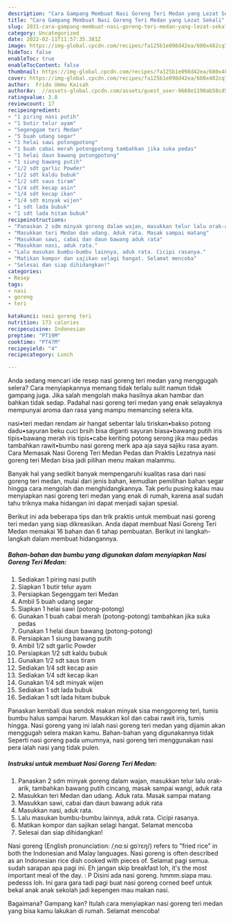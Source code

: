 ```yaml
---
description: "Cara Gampang Membuat Nasi Goreng Teri Medan yang Lezat Sekali"
title: "Cara Gampang Membuat Nasi Goreng Teri Medan yang Lezat Sekali"
slug: 2031-cara-gampang-membuat-nasi-goreng-teri-medan-yang-lezat-sekali
category: Uncategorized
date: 2022-02-11T11:57:35.381Z
image: https://img-global.cpcdn.com/recipes/fa125b1e098d42ea/680x482cq70/nasi-goreng-teri-medan-foto-resep-utama.jpg
hideToc: false
enableToc: true
enableTocContent: false
thumbnail: https://img-global.cpcdn.com/recipes/fa125b1e098d42ea/680x482cq70/nasi-goreng-teri-medan-foto-resep-utama.jpg
cover: https://img-global.cpcdn.com/recipes/fa125b1e098d42ea/680x482cq70/nasi-goreng-teri-medan-foto-resep-utama.jpg
author:  Frida Ummu Kaisah
authorAv:  //assets-global.cpcdn.com/assets/guest_user-9668e1190ab58cd58d666d5934e79c79da2e02f4421a6ed9abc4b163da97d6e7.png
ratingvalue: 3.8
reviewcount: 17
recipeingredient:
- "1 piring nasi putih"
- "1 butir telur ayam"
- "Segenggam teri Medan"
- "5 buah udang segar"
- "1 helai sawi potongpotong"
- "1 buah cabai merah potongpotong tambahkan jika suka pedas"
- "1 helai daun bawang potongpotong"
- "1 siung bawang putih"
- "1/2 sdt garlic Powder"
- "1/2 sdt kaldu bubuk"
- "1/2 sdt saus tiram"
- "1/4 sdt kecap asin"
- "1/4 sdt kecap ikan"
- "1/4 sdt minyak wijen"
- "1 sdt lada bubuk"
- "1 sdt lada hitam bubuk"
recipeinstructions:
- "Panaskan 2 sdm minyak goreng dalam wajan, masukkan telur lalu orak-arik, tambahkan bawang putih cincang, masak sampai wangi, aduk rata"
- "Masukkan teri Medan dan udang. Aduk rata. Masak sampai matang"
- "Masukkan sawi, cabai dan daun bawang aduk rata"
- "Masukkan nasi, aduk rata."
- "Lalu masukan bumbu-bumbu lainnya, aduk rata. Cicipi rasanya."
- "Matikan kompor dan sajikan selagi hangat. Selamat mencoba"
- "Selesai dan siap dihidangkan!"
categories:
- Resep
tags:
- nasi
- goreng
- teri

katakunci: nasi goreng teri 
nutrition: 173 calories
recipecuisine: Indonesian
preptime: "PT19M"
cooktime: "PT47M"
recipeyield: "4"
recipecategory: Lunch

---
```



Anda sedang mencari ide resep nasi goreng teri medan yang menggugah selera? Cara menyiapkannya memang tidak terlalu sulit namun tidak gampang juga. Jika salah mengolah maka hasilnya akan hambar dan bahkan tidak sedap. Padahal nasi goreng teri medan yang enak selayaknya mempunyai aroma dan rasa yang mampu memancing selera kita.


nasi•teri medan rendam air hangat sebentar lalu tiriskan•bakso potong dadu•sayuran beku cuci brsih bisa diganti sayuran biasa•bawang putih iris tipis•bawang merah iris tipis•cabe keriting potong serong jika mau pedas tambahkan rawit•bumbu nasi goreng merk apa aja saya sajiku rasa ayam. Cara Memasak Nasi Goreng Teri Medan Pedas dan Praktis Lezatnya nasi goreng teri Medan bisa jadi pilihan menu makan malammu.

Banyak hal yang sedikit banyak mempengaruhi kualitas rasa dari nasi goreng teri medan, mulai dari jenis bahan, kemudian pemilihan bahan segar hingga cara mengolah dan menghidangkannya. Tak perlu pusing kalau mau menyiapkan nasi goreng teri medan yang enak di rumah, karena asal sudah tahu triknya maka hidangan ini dapat menjadi sajian spesial.


Berikut ini ada beberapa tips dan trik praktis untuk membuat nasi goreng teri medan yang siap dikreasikan. Anda dapat membuat Nasi Goreng Teri Medan memakai 16 bahan dan 6 tahap pembuatan. Berikut ini langkah-langkah dalam membuat hidangannya.

<!--inarticleads1-->

##### Bahan-bahan dan bumbu yang digunakan dalam menyiapkan Nasi Goreng Teri Medan:

1. Sediakan 1 piring nasi putih
1. Siapkan 1 butir telur ayam
1. Persiapkan Segenggam teri Medan
1. Ambil 5 buah udang segar
1. Siapkan 1 helai sawi (potong-potong)
1. Gunakan 1 buah cabai merah (potong-potong) tambahkan jika suka pedas
1. Gunakan 1 helai daun bawang (potong-potong)
1. Persiapkan 1 siung bawang putih
1. Ambil 1/2 sdt garlic Powder
1. Persiapkan 1/2 sdt kaldu bubuk
1. Gunakan 1/2 sdt saus tiram
1. Sediakan 1/4 sdt kecap asin
1. Sediakan 1/4 sdt kecap ikan
1. Gunakan 1/4 sdt minyak wijen
1. Sediakan 1 sdt lada bubuk
1. Sediakan 1 sdt lada hitam bubuk


Panaskan kembali dua sendok makan minyak sisa menggoreng teri, tumis bumbu halus sampai harum. Masukkan kol dan cabai rawit iris, tumis hingga. Nasi goreng yang ini ialah nasi goreng teri medan yang dijamin akan menggugah selera makan kamu. Bahan-bahan yang digunakannya tidak Seperti nasi goreng pada umumnya, nasi goreng teri menggunakan nasi pera ialah nasi yang tidak pulen. 

<!--inarticleads2-->

##### Instruksi untuk membuat Nasi Goreng Teri Medan:

1. Panaskan 2 sdm minyak goreng dalam wajan, masukkan telur lalu orak-arik, tambahkan bawang putih cincang, masak sampai wangi, aduk rata
1. Masukkan teri Medan dan udang. Aduk rata. Masak sampai matang
1. Masukkan sawi, cabai dan daun bawang aduk rata
1. Masukkan nasi, aduk rata.
1. Lalu masukan bumbu-bumbu lainnya, aduk rata. Cicipi rasanya.
1. Matikan kompor dan sajikan selagi hangat. Selamat mencoba
1. Selesai dan siap dihidangkan!

Nasi goreng (English pronunciation: /ˌnɑːsi ɡɒˈrɛŋ/) refers to &#34;fried rice&#34; in both the Indonesian and Malay languages. Nasi goreng is often described as an Indonesian rice dish cooked with pieces of. Selamat pagi semua. sudah sarapan apa pagi ini. Eh jangan skip breakfast loh, it&#39;s the most important meal of the day. : P Disini ada nasi goreng. hmmm.siapa mau. pedesss loh. Ini gara gara tadi pagi buat nasi goreng corned beef untuk bekal anak anak sekolah jadi kepengen mau makan nasi. 

Bagaimana? Gampang kan? Itulah cara menyiapkan nasi goreng teri medan yang bisa kamu lakukan di rumah. Selamat mencoba!
